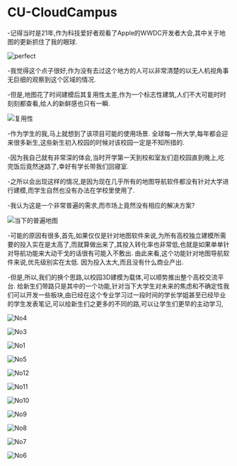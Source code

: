 # CU-CloudCampus




  
-记得当时是21年,作为科技爱好者观看了Apple的WWDC开发者大会,其中关于地图的更新抓住了我的眼球. 

  
![perfect](https://github.com/SteveHe24/CU-CloudCampus/assets/78076945/1de6aacc-df4d-473f-8372-7d73cc100aa2)


  -我觉得这个点子很好,作为没有去过这个地方的人可以非常清楚的以无人机视角事无巨细的观察到这个区域的情况.
  
  -但是,地图花了时间建模后其复用性太差,作为一个标志性建筑,人们不大可能时时刻刻都查看,给人的新鲜感也只有一瞬.
  
![复用性](https://github.com/SteveHe24/CU-CloudCampus/assets/78076945/b873181a-507b-444f-a823-a216da9096a8)

  -作为学生的我,马上就想到了该项目可能的使用场景. 全球每一所大学,每年都会迎来很多新生,这些新生初入校园的时候对该校园一定是不知所措的.
  
  -因为我自己就有非常深的体会,当时开学第一天到校和室友们逛校园直到晚上,吃完饭后竟然迷路了,幸好有学长带我们回寝室. 

  -之所以会出现这样的情况,是因为现在几乎所有的地图导航软件都没有针对大学进行建模,而学生自然也没有办法在学校里使用了. 


  -我认为这是一个非常普遍的需求,而市场上竟然没有相应的解决方案? 

  ![当下的普遍地图](https://github.com/SteveHe24/CU-CloudCampus/assets/78076945/926cce12-1745-4ca1-9887-c198526a80d5)

  
  -可能的原因有很多,首先,如果仅仅是针对地图软件来说,为所有高校独立建模所需要的投入实在是太高了,而就算做出来了,其投入转化率也非常低,也就是如果单单针对导航功能来大动干戈的话很有可能入不敷出. 由此来看,这个功能针对地图导航软件来说,优先级别实在太低. 因为投入太大,而且没有什么商业产出.

  -但是,所以,我们的换个思路,以校园3D建模为载体,可以顺势推出整个高校交流平台. 给新生们带路只是其中的一个功能,针对当下大学生对未来的焦虑和不确定性我们可以开发一些板块,由已经在这个专业学习过一段时间的学长学姐甚至已经毕业的学生发表笔记,可以给新生们之更多的不同的路,可以让学生们更早的主动学习,
  

![No4](https://github.com/SteveHe24/CU-CloudCampus/assets/78076945/6e6fe416-4618-4e85-b5dc-31f158ce5e10)

![No3](https://github.com/SteveHe24/CU-CloudCampus/assets/78076945/57c43ec6-35e0-4526-8763-8d3aceb2f9a3)


![No1](https://github.com/SteveHe24/CU-CloudCampus/assets/78076945/406b3711-a2f4-490c-9d37-7bfc8508eb05)

![No5](https://github.com/SteveHe24/CU-CloudCampus/assets/78076945/80be6742-db81-4b5b-81dd-fdcaf115c902)

![No12](https://github.com/SteveHe24/CU-CloudCampus/assets/78076945/0149adde-838b-4723-ad66-f4f519180841)

![No11](https://github.com/SteveHe24/CU-CloudCampus/assets/78076945/90cf6086-1a07-4743-abb5-a055986794ed)

![No10](https://github.com/SteveHe24/CU-CloudCampus/assets/78076945/47ec6c16-a0db-4b72-9cef-0e8a92086d9c)

![No9](https://github.com/SteveHe24/CU-CloudCampus/assets/78076945/537677d1-1565-4277-ba92-377dfda810b4)

![No8](https://github.com/SteveHe24/CU-CloudCampus/assets/78076945/53545935-b1df-4dcc-a79b-19c058ef0c7a)

![No7](https://github.com/SteveHe24/CU-CloudCampus/assets/78076945/bafbcf76-68c9-4033-90ca-5efef899d07c)

![No6](https://github.com/SteveHe24/CU-CloudCampus/assets/78076945/c35ee20c-daf6-4a3e-85ef-4f0dbecdb53e)
